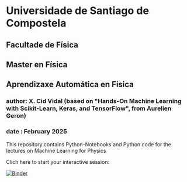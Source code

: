 # Universidade de Santiago de Compostela
## Facultade de Física
## Master en Física
## Aprendizaxe Automática en Física
### author: X. Cid Vidal (based on "Hands-On Machine Learning with Scikit-Learn, Keras, and TensorFlow", from Aurelien Geron)
### date  : February 2025

This repository contains Python-Notebooks and Python code for the lectures
on Machine Learning for Physics

Clich here to start your interactive session:

[![Binder](https://mybinder.org/badge_logo.svg)](https://mybinder.org/v2/gh/xabiercidvidal/USC-AA/master)
